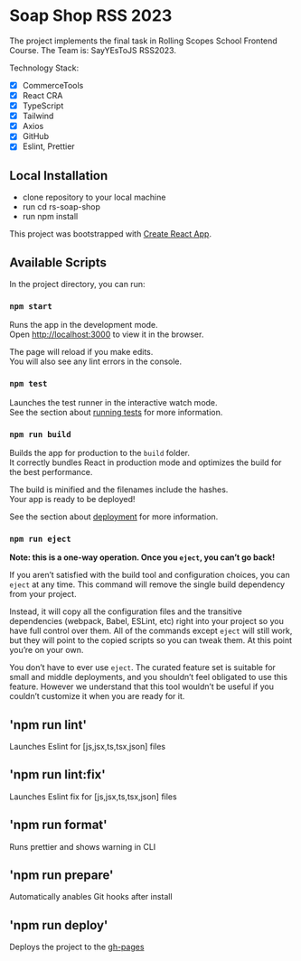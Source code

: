 # Soap Shop RSS 2023

The project implements the final task in Rolling Scopes School Frontend Course.
The Team is: SayYEsToJS RSS2023.

Technology Stack:
- [x] CommerceTools
- [x] React CRA
- [x] TypeScript
- [x] Tailwind
- [x] Axios
- [x] GitHub
- [x] Eslint, Prettier

## Local Installation

- clone repository to your local machine
- run cd rs-soap-shop
- run npm install


This project was bootstrapped with [Create React App](https://github.com/facebook/create-react-app).

## Available Scripts

In the project directory, you can run:

### `npm start`

Runs the app in the development mode.\
Open [http://localhost:3000](http://localhost:3000) to view it in the browser.

The page will reload if you make edits.\
You will also see any lint errors in the console.

### `npm test`

Launches the test runner in the interactive watch mode.\
See the section about [running tests](https://facebook.github.io/create-react-app/docs/running-tests) for more information.

### `npm run build`

Builds the app for production to the `build` folder.\
It correctly bundles React in production mode and optimizes the build for the best performance.

The build is minified and the filenames include the hashes.\
Your app is ready to be deployed!

See the section about [deployment](https://facebook.github.io/create-react-app/docs/deployment) for more information.

### `npm run eject`

**Note: this is a one-way operation. Once you `eject`, you can’t go back!**

If you aren’t satisfied with the build tool and configuration choices, you can `eject` at any time. This command will remove the single build dependency from your project.

Instead, it will copy all the configuration files and the transitive dependencies (webpack, Babel, ESLint, etc) right into your project so you have full control over them. All of the commands except `eject` will still work, but they will point to the copied scripts so you can tweak them. At this point you’re on your own.

You don’t have to ever use `eject`. The curated feature set is suitable for small and middle deployments, and you shouldn’t feel obligated to use this feature. However we understand that this tool wouldn’t be useful if you couldn’t customize it when you are ready for it.

## 'npm run lint'

Launches Eslint for [js,jsx,ts,tsx,json] files

## 'npm run lint:fix'

Launches Eslint fix for [js,jsx,ts,tsx,json] files

## 'npm run format'

Runs prettier and shows warning in CLI 

## 'npm run prepare'

Automatically anables Git hooks after install

## 'npm run deploy'

Deploys the project to the [gh-pages](https://rss-soap-shop.vercel.app/)
